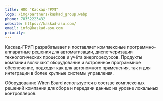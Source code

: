 ```yaml
---
title: НПО "Каскад-ГРУП"
logo: /img/partners/kaskad_group.webp
phone: 78352223432
website: https://kaskad-asu.com/
email: info@kaskad-asu.com
priority:
---
```



Каскад-ГРУП разрабатывает и поставляет комплексные программно-аппаратные решения для автоматизации, диспетчеризации технологических процессов и учёта энергоресурсов. Продукты компании включают оборудование и встроенное программное обеспечение, подходят как для автономного применения, так и для интеграции в более крупные системы управления.

Оборудование Wiren Board используется в составе комплексных решений компании для сбора и передачи данных на уровне локальных контроллеров.
